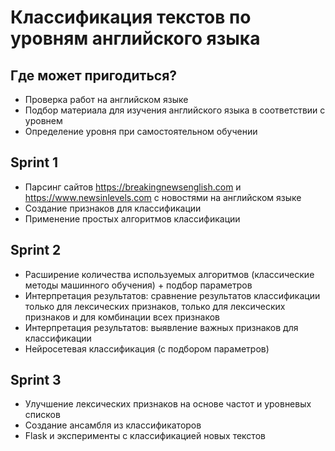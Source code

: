 # Классификация текстов по уровням английского языка

## Где может пригодиться?
- Проверка работ на английском языке
- Подбор материала для изучения английского языка в соответствии с уровнем
- Определение уровня при самостоятельном обучении

## Sprint 1
- Парсинг сайтов https://breakingnewsenglish.com и https://www.newsinlevels.com с новостями на английском языке
- Создание признаков для классификации
- Применение простых алгоритмов классификации

## Sprint 2
- Расширение количества используемых алгоритмов (классические методы машинного обучения) + подбор параметров
- Интерпретация результатов: сравнение результатов классификации только для лексических признаков, только для лексических признаков и для комбинации всех признаков
- Интерпретация результатов: выявление важных признаков для классификации
- Нейросетевая классификация (с подбором параметров)

## Sprint 3
- Улучшение лексических признаков на основе частот и уровневых списков
- Создание ансамбля из классификаторов
- Flask и эксперименты с классификацией новых текстов

